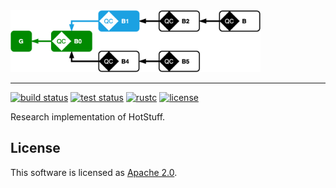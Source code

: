 <img width="400" src="./.assets/chain.png" alt="HotStuff Chain" />

---

[![build status](https://img.shields.io/github/workflow/status/asonnino/hotstuff/Build/main?style=flat-square&logo=github)](https://github.com/asonnino/hotstuff/actions)
[![test status](https://img.shields.io/github/workflow/status/asonnino/hotstuff/Tests/main?style=flat-square&logo=github&label=tests)](https://github.com/asonnino/hotstuff/actions)
[![rustc](https://img.shields.io/badge/rustc-1.38+-blue?style=flat-square&logo=rust)](https://www.rust-lang.org)
[![license](https://img.shields.io/badge/license-Apache-blue.svg?style=flat-square)](LICENSE)

Research implementation of HotStuff.

## License
This software is licensed as [Apache 2.0](LICENSE).
